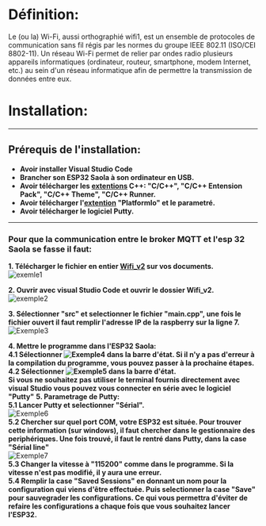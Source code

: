 # Définition:

Le (ou la) Wi-Fi, aussi orthographié wifi1, est un ensemble de protocoles de communication sans fil régis par les normes du groupe IEEE 802.11 (ISO/CEI 8802-11). Un réseau Wi-Fi permet de relier par ondes radio plusieurs appareils informatiques (ordinateur, routeur, smartphone, modem Internet, etc.) au sein d'un réseau informatique afin de permettre la transmission de données entre eux.

# Installation: 
--------------------------------------------------------------------------------------
## __Prérequis de l'installation:__
* __Avoir installer Visual Studio Code__
* __Brancher son ESP32 Saola à son ordinateur en USB.__
* __Avoir télécharger les [extentions](https://github.com/Knightmore1/Co2_project/wiki/Extention) C++: "C/C++", "C/C++ Entension Pack", "C/C++ Theme", "C/C++ Runner.__
* __Avoir télécharger l'[extention](https://github.com/Knightmore1/Co2_project/wiki/Extention) "PlatformIo" et le parametré.__
* __Avoir télécharger le logiciel Putty.__
--------------------------------------------------------------------------------------
### Pour que la communication entre le broker MQTT et l'esp 32 Saola se fasse il faut:

__1. Télécharger le fichier en entier [Wifi_v2](https://github.com/Knightmore1/Co2_project/tree/WiFi/Wifi_v2) sur vos documents.__  
![exemle1](https://user-images.githubusercontent.com/123626872/227144513-354c106e-7f62-4f82-b094-bb3e900e0597.PNG)  

__2. Ouvrir avec visual Studio Code et ouvrir le dossier Wifi_v2.__  
![exemple2](https://user-images.githubusercontent.com/123626872/227149227-5e127a41-a947-4fb9-97ef-be3adb7d5b4f.png)  

__3. Sélectionner "src" et selectionner le fichier "main.cpp", une fois le fichier ouvert il faut remplir l'adresse IP de la raspberry sur la ligne 7.__  
![Exemple3](https://user-images.githubusercontent.com/123626872/227161662-25c5f4be-b521-4076-878c-72db647508b0.PNG)  

__4. Mettre le programme dans l'ESP32 Saola:__  
  __4.1 Sélectionner ![Exemple4](https://user-images.githubusercontent.com/123626872/227180263-cd8b45f5-ed71-45cf-91c0-3e2124e82e99.PNG) dans la barre d'état. Si il n'y a pas d'erreur à la compilation du programme, vous pouvez passer à la prochaine étapes.__  
  __4.2 Sélectionner ![Exemple5](https://user-images.githubusercontent.com/123626872/227181478-e3b0f74e-22eb-443e-b00c-eab24a14f7b4.PNG) dans la barre d'état.__  
  __Si vous ne souhaitez pas utiliser le terminal fournis directement avec visual Studio vous pouvez vous connecter en série avec le logiciel "Putty"__ 
__5. Parametrage de Putty:__  
  __5.1 Lancer Putty et selectionner "Sérial".__  
![Exemple6](https://user-images.githubusercontent.com/123626872/227471090-1b18cee1-3d9b-483a-b990-247266e38502.PNG)  
  __5.2 Chercher sur quel port COM, votre ESP32 est située. Pour trouver cette information (sur windows), il faut chercher dans le gestionnaire des periphériques. Une fois trouvé, il faut le rentré dans Putty, dans la case "Sérial line"__  
![Exemple7](https://user-images.githubusercontent.com/123626872/227482026-9fde7fd9-ad37-455f-80ec-074421725475.PNG)  
  __5.3 Changer la vitesse à "115200" comme dans le programme. Si la vitesse n'est pas modifié, il y aura une erreur.__  
  __5.4 Remplir la case "Saved Sessions" en donnant un nom pour la configuration qui viens d'être effectuée. Puis selectionner la case "Save" pour sauvegrader les configurations. Ce qui vous permettra d'éviter de refaire les configurations a chaque fois que vous souhaitez lancer l'ESP32.__
